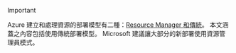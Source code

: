 > [!IMPORTANT]
> Azure 建立和處理資源的部署模型有二種：[Resource Manager 和傳統](../articles/azure-resource-manager/resource-manager-deployment-model.md)。  本文涵蓋之內容包括使用傳統部署模型。 Microsoft 建議讓大部分的新部署使用資源管理員模式。
